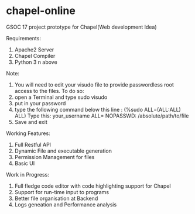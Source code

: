 # chapel-online
GSOC 17 project prototype for Chapel(Web development Idea)

Requirements:
1) Apache2 Server
2) Chapel Compiler
3) Python 3 n above

Note:
1) You will need to edit your visudo file to provide passwordless root access to the files. To do so:
  1) open a Terminal and type sudo visudo
  2) put in your password
  3) type the following command below this line : (%sudo   ALL=(ALL:ALL) ALL)
      Type this: your_username ALL= NOPASSWD: /absolute/path/to/file
  4) Save and exit
  
Working Features:
1) Full Restful API
2) Dynamic File and executable generation
3) Permission Management for files
4) Basic UI

Work in Progress:
1) Full fledge code editor with code highlighting support for Chapel
2) Support for run-time input to programs
3) Better file organisation at Backend
4) Logs geneation and Performance analysis

